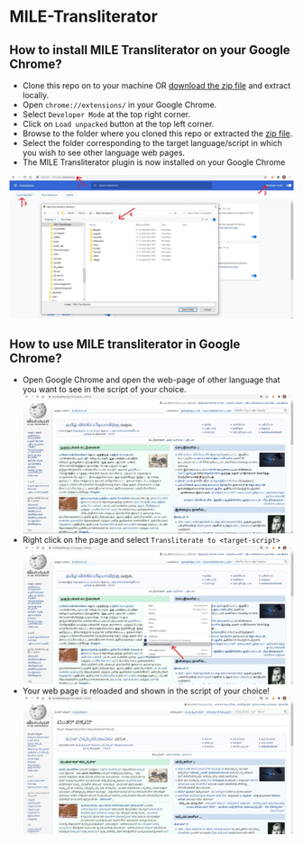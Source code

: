 # MILE-Transliterator

## How to install MILE Transliterator on your Google Chrome?
* Clone this repo on to your machine OR [download the zip file](https://github.com/MILE-IISc/MILE-Transliterator/archive/main.zip) and extract locally.
* Open `chrome://extensions/` in your Google Chrome.
* Select `Developer Mode` at the top right corner.
* Click on `Load unpacked` button at the top left corner.
* Browse to the folder where you cloned this repo or extracted the [zip file](https://github.com/MILE-IISc/MILE-Transliterator/archive/main.zip).
* Select the folder corresponding to the target language/script in which you wish to see other language web pages.
* The MILE Transliterator plugin is now installed on your Google Chrome

![Installing MILE Transliterator locally](Install_MILE_Transliterator.jpg?raw=true "Install MILE Transliterator")

## How to use MILE transliterator in Google Chrome?
* Open Google Chrome and open the web-page of other language that you want to see in the script of your choice.
![Tamil web page](OtherLanguageWebpage.jpg?raw=true "Tamil web page")
* Right click on the page and select `Transliterate to <target-script>`
![Run MILE Transliterator](Run_MILE_Transliterator.jpg?raw=true "Run MILE Transliterator")
* Your web page is reloaded and shown in the script of your choice!
![Tamil web page transliterated to Kannada script](TransliteratedWebPage.jpg?raw=true "Tamil web page transliterated to Kannada script")

